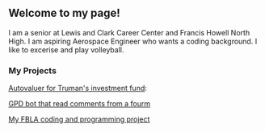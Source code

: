 ## Welcome to my page!

I am a senior at Lewis and Clark Career Center and Francis Howell North High. I am aspiring Aerospace Engineer who wants a coding background. I like to excerise and play volleyball.




### My Projects

[Autovaluer for Truman's investment fund](https://github.com/Rupak2pk/auto-valuation-): 

[GPD bot that read comments from a fourm](https://github.com/Rupak2pk/ADP)

[My FBLA coding and programming project](https://github.com/Rupak2pk/FBLA-Coding-and-Programming)



